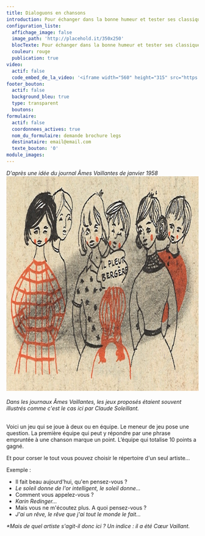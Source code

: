 ```yaml
---
title: Dialoguons en chansons
introduction: Pour échanger dans la bonne humeur et tester ses classiques
configuration_liste:
  affichage_image: false
  image_path: 'http://placehold.it/350x250'
  blocTexte: Pour échanger dans la bonne humeur et tester ses classiques
  couleur: rouge
  publication: true
video:
  actif: false
  code_embed_de_la_video: '<iframe width="560" height="315" src="https://www.youtube.com/embed/7Lw7n1ymXAY" frameborder="0" allowfullscreen></iframe>'
footer_bouton:
  actif: false
  background_bleu: true
  type: transparent
  boutons:
formulaire:
  actif: false
  coordonnees_actives: true
  nom_du_formulaire: demande brochure legs
  destinataire: email@email.com
  texte_bouton: '0'
module_images:
---
```



<address>D'apr&egrave;s une id&eacute;e du journal &Acirc;mes Vaillantes de janvier 1958</address>

<address><img width="901" height="561" alt="" src="/uploads/versions/20161209164841_00001---x----901-561x---.jpg" /></address>

<address>&nbsp;</address>

<address>Dans les journaux &Acirc;mes Vaillantes, les jeux propos&eacute;s &eacute;taient souvent illustr&eacute;s comme c'est le cas ici par Claude Soleillant.</address>

<address>&nbsp;</address>

Voici un jeu qui se joue &agrave; deux ou en &eacute;quipe. Le meneur de jeu pose une question. La premi&egrave;re &eacute;quipe qui peut y r&eacute;pondre par une phrase emprunt&eacute;e &agrave; une chanson marque un point. L’&eacute;quipe qui totalise 10 points a gagn&eacute;.

Et pour corser le tout vous pouvez choisir le r&eacute;pertoire d'un seul artiste…

Exemple :

* Il fait beau aujourd'hui, qu'en pensez-vous ?
* *Le soleil donne de l'or intelligent, le soleil donne…*
* Comment vous appelez-vous ?
* *Karin Redinger…*
* Mais vous ne m'&eacute;coutez plus. A quoi pensez-vous ?
* *J'ai un r&ecirc;ve, le r&ecirc;ve que j'ai tout le monde le fait…*

<address>*Mais de quel artiste s'agit-il donc ici ? Un indice : il a &eacute;t&eacute; C&oelig;ur Vaillant.</address>

&nbsp;